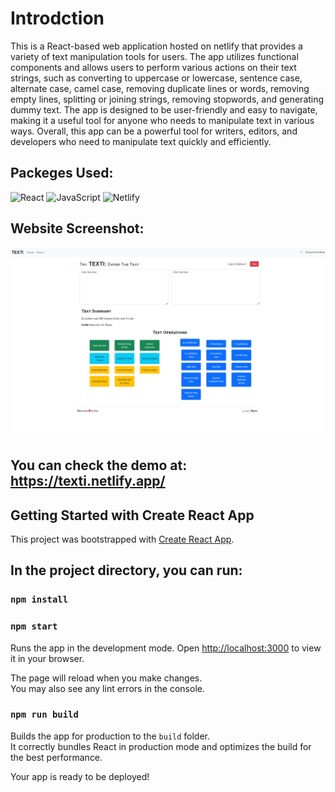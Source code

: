# Introdction
This is a React-based web application hosted on netlify that provides a variety of text manipulation tools for users. The app utilizes functional components and allows users to perform various actions on their text strings, such as converting to uppercase or lowercase, sentence case, alternate case, camel case, removing duplicate lines or words, removing empty lines, splitting or joining strings, removing stopwords, and generating dummy text. The app is designed to be user-friendly and easy to navigate, making it a useful tool for anyone who needs to manipulate text in various ways. Overall, this app can be a powerful tool for writers, editors, and developers who need to manipulate text quickly and efficiently.

## Packeges Used:
 ![React](https://img.shields.io/badge/react-%2320232a.svg?style=for-the-badge&logo=react&logoColor=%2361DAFB) ![JavaScript](https://img.shields.io/badge/javascript-%23323330.svg?style=for-the-badge&logo=javascript&logoColor=%23F7DF1E) ![Netlify](https://img.shields.io/badge/netlify-%23000000.svg?style=for-the-badge&logo=netlify&logoColor=#00C7B7)
 
## Website Screenshot:
![Texti](texti.png)

## You can check the demo at: https://texti.netlify.app/

## Getting Started with Create React App

This project was bootstrapped with [Create React App](https://github.com/facebook/create-react-app).

## In the project directory, you can run:
### `npm install`

### `npm start`
Runs the app in the development mode.
Open [http://localhost:3000](http://localhost:3000) to view it in your browser.

The page will reload when you make changes.\
You may also see any lint errors in the console.

### `npm run build`

Builds the app for production to the `build` folder.\
It correctly bundles React in production mode and optimizes the build for the best performance.

Your app is ready to be deployed!
